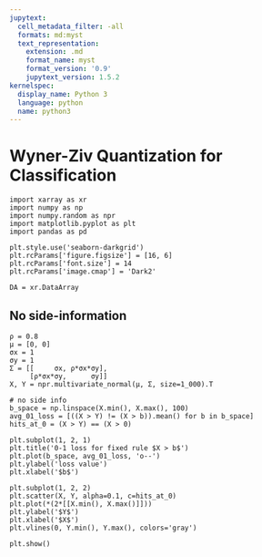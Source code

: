 ```yaml
---
jupytext:
  cell_metadata_filter: -all
  formats: md:myst
  text_representation:
    extension: .md
    format_name: myst
    format_version: '0.9'
    jupytext_version: 1.5.2
kernelspec:
  display_name: Python 3
  language: python
  name: python3
---
```


Wyner-Ziv Quantization for Classification
==============================================

```{code-cell} python
import xarray as xr
import numpy as np
import numpy.random as npr
import matplotlib.pyplot as plt
import pandas as pd

plt.style.use('seaborn-darkgrid')
plt.rcParams['figure.figsize'] = [16, 6]
plt.rcParams['font.size'] = 14
plt.rcParams['image.cmap'] = 'Dark2'

DA = xr.DataArray
```

## No side-information

```{code-cell} python
ρ = 0.8
μ = [0, 0]
σx = 1
σy = 1
Σ = [[     σx, ρ*σx*σy],
     [ρ*σx*σy,      σy]]
X, Y = npr.multivariate_normal(μ, Σ, size=1_000).T

# no side info
b_space = np.linspace(X.min(), X.max(), 100)
avg_01_loss = [((X > Y) != (X > b)).mean() for b in b_space]
hits_at_0 = (X > Y) == (X > 0)

plt.subplot(1, 2, 1)
plt.title('0-1 loss for fixed rule $X > b$')
plt.plot(b_space, avg_01_loss, 'o--')
plt.ylabel('loss value')
plt.xlabel('$b$')

plt.subplot(1, 2, 2)
plt.scatter(X, Y, alpha=0.1, c=hits_at_0)
plt.plot(*(2*[[X.min(), X.max()]]))
plt.ylabel('$Y$')
plt.xlabel('$X$')
plt.vlines(0, Y.min(), Y.max(), colors='gray')

plt.show()
```
